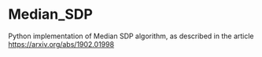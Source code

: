 # Median_SDP
Python implementation of Median SDP algorithm, as described in the article https://arxiv.org/abs/1902.01998
